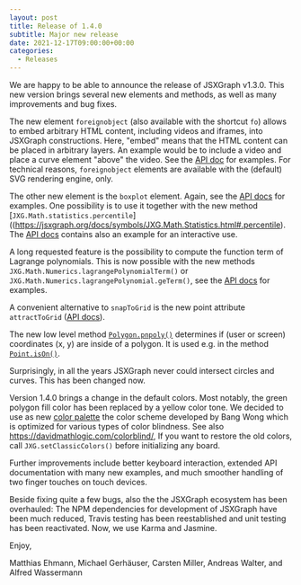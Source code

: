 ```yaml
---
layout: post
title: Release of 1.4.0
subtitle: Major new release
date: 2021-12-17T09:00:00+00:00
categories:
  - Releases
---
```


We are happy to be able to announce the release of JSXGraph v1.3.0. This new version
brings several new elements and methods, as well as many improvements and bug fixes.

The new element `foreignobject` (also available with the shortcut `fo`) allows to
embed arbitrary HTML content, including videos and iframes, into JSXGraph constructions. Here, "embed" means that
the HTML content can be placed in arbitrary layers. An example would be to include a video and place a curve element
"above" the video. See the [API doc](https://jsxgraph.org/docs/symbols/ForeignObject.html) for examples.
For technical reasons, `foreignobject` elements are available with the (default) SVG rendering engine, only.

The other new element is the `boxplot` element. Again, see the [API docs](https://jsxgraph.org/docs/symbols/Boxplot.html) for examples.
One possibility is to use it together with the new method
[`JXG.Math.statistics.percentile`]((https://jsxgraph.org/docs/symbols/JXG.Math.Statistics.html#.percentile).
The [API docs](https://jsxgraph.org/docs/symbols/Boxplot.html) contains also an example for an interactive use.

A long requested feature is the possibility to compute the function term of Lagrange polynomials. This is now possible
with the new methods `JXG.Math.Numerics.lagrangePolynomialTerm()` or `JXG.Math.Numerics.lagrangePolynomial.geTerm()`, see
the [API docs](https://jsxgraph.org/docs/symbols/JXG.Math.Numerics.html#.lagrangePolynomialTerm) for examples.

A convenient alternative to `snapToGrid` is the new point attribute `attractToGrid` ([API docs](https://jsxgraph.org/docs/symbols/Point.html#attractToGrid)).

The new low level method [`Polygon.pnpoly()`](https://jsxgraph.org/docs/symbols/JXG.Polygon.html#pnpoly)
determines if (user or screen) coordinates (x, y) are inside of a polygon. It is used e.g. in the method
[`Point.isOn()`](https://jsxgraph.org/docs/symbols/JXG.Point.html#isOn).

Surprisingly, in all the years JSXGraph never could intersect circles and curves. This has been changed now.

Version 1.4.0 brings a change in the default colors. Most notably, the green polygon fill color has been replaced by a
yellow color tone. We decided to use as new [color palette](https://jsxgraph.org/docs/symbols/JXG.html#.paletteWong)
the color scheme developed by Bang Wong which is optimized for various types of color blindness.
See also <https://davidmathlogic.com/colorblind/>,
If you want to restore the old colors, call `JXG.setClassicColors()` before initializing any board.

Further improvements include better keyboard interaction, extended API documentation with many new examples, and much smoother
handling of two finger touches on touch devices.

Beside fixing quite a few bugs, also the the JSXGraph ecosystem has been overhauled:
The NPM dependencies for development of JSXGraph have been much reduced, Travis testing has been reestablished and
unit testing has been reactivated. Now, we use Karma and Jasmine.

Enjoy,

Matthias Ehmann, Michael Gerhäuser, Carsten Miller, Andreas Walter, and Alfred Wassermann
